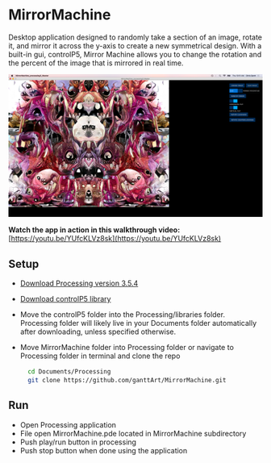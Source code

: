 # MirrorMachine

Desktop application designed to randomly take a section of an image, rotate it, and mirror it across the y-axis to create a new symmetrical design. With a built-in gui, controlP5, Mirror Machine allows you to change the rotation and the percent of the image that is mirrored in real time.

![Mirror Machine Desktop View](/assets/example1.png)

**Watch the app in action in this walkthrough video:** [https://youtu.be/YUfcKLVz8sk](https://youtu.be/YUfcKLVz8sk)

## Setup

- [Download Processing version 3.5.4](https://processing.org/download)
- [Download controlP5 library](http://www.sojamo.de/libraries/controlP5/#installation)
- Move the controlP5 folder into the Processing/libraries folder. Processing folder will likely live in your Documents folder automatically after downloading, unless specified otherwise.
- Move MirrorMachine folder into Processing folder or navigate to Processing folder in terminal and clone the repo

  ```bash
    cd Documents/Processing
    git clone https://github.com/ganttArt/MirrorMachine.git
  ```

## Run

- Open Processing application
- File open MirrorMachine.pde located in MirrorMachine subdirectory
- Push play/run button in processing
- Push stop button when done using the application
